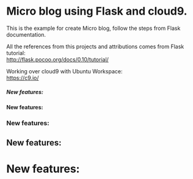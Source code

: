 <h1>Micro blog using Flask and cloud9.</h1>

<p>
This is the example for create Micro blog, follow the steps from Flask documentation.
</p>

All the references from this projects and attributions comes from Flask tutorial:<br>
http://flask.pocoo.org/docs/0.10/tutorial/

Working over cloud9 with Ubuntu Workspace:<br>
https://c9.io/

<h5>New features:</h5>
<h4>New features:</h4>
<h3>New features:</h3>
<h2>New features:</h2>
<h1>New features:</h1>





